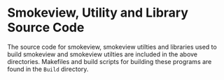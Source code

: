 # Smokeview, Utility and Library Source Code

The source code for smokeview, smokeview utilties and libraries used to build smokeview and smokeview utilties are included in the above directories. Makefiles and build scripts for building these programs are found in the `Build` directory.

